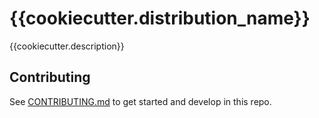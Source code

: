 # {{cookiecutter.distribution_name}}

{{cookiecutter.description}}

## Contributing

See [CONTRIBUTING.md](CONTRIBUTING.md) to get started and develop in this repo.
